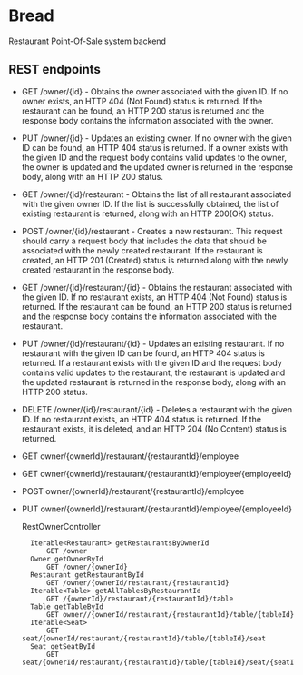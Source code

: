 # Bread
Restaurant Point-Of-Sale system backend

## REST endpoints

* GET /owner/{id} - Obtains the owner associated with the given ID. If no owner exists, an HTTP 404 (Not Found) status is returned. If the restaurant can be found, an HTTP 200 status is returned and the response body contains the information associated with the owner.
* PUT /owner/{id} - Updates an existing owner. If no owner with the given ID can be found, an HTTP 404 status is returned. If a owner exists with the given ID and the request body contains valid updates to the owner, the owner is updated and the updated owner is returned in the response body, along with an HTTP 200 status.

* GET /owner/{id}/restaurant - Obtains the list of all restaurant associated with the given owner ID. If the list is successfully obtained, the list of existing restaurant is returned, along with an HTTP 200(OK) status.
* POST /owner/{id}/restaurant - Creates a new restaurant. This request should carry a request body that includes the data that should be associated with the newly created restaurant. If the restaurant is created, an HTTP 201 (Created) status is returned along with the newly created restaurant in the response body.
* GET /owner/{id}/restaurant/{id} - Obtains the restaurant associated with the given ID. If no restaurant exists, an HTTP 404 (Not Found) status is returned. If the restaurant can be found, an HTTP 200 status is returned and the response body contains the information associated with the restaurant.
* PUT /owner/{id}/restaurant/{id} - Updates an existing restaurant. If no restaurant with the given ID can be found, an HTTP 404 status is returned. If a restaurant exists with the given ID and the request body contains valid updates to the restaurant, the restaurant is updated and the updated restaurant is returned in the response body, along with an HTTP 200 status.
* DELETE /owner/{id}/restaurant/{id} - Deletes a restaurant with the given ID. If no restaurant exists, an HTTP 404 status is returned. If the restaurant exists, it is deleted, and an HTTP 204 (No Content) status is returned.
* GET owner/{ownerId}/restaurant/{restaurantId}/employee
* GET owner/{ownerId}/restaurant/{restaurantId}/employee/{employeeId}
* POST owner/{ownerId}/restaurant/{restaurantId}/employee
* PUT owner/{ownerId}/restaurant/{restaurantId}/employee/{employeeId}

    RestOwnerController

        Iterable<Restaurant> getRestaurantsByOwnerId
            GET /owner
        Owner getOwnerById
            GET /owner/{ownerId}
        Restaurant getRestaurantById
            GET /owner/{ownerId/restaurant/{restaurantId}
        Iterable<Table> getAllTablesByRestaurantId
            GET /{ownerId}/restaurant/{restaurantId}/table
        Table getTableById
            GET owner//{ownerId/restaurant/{restaurantId}/table/{tableId}
        Iterable<Seat>
            GET seat/{ownerId/restaurant/{restaurantId}/table/{tableId}/seat
        Seat getSeatById
            GET seat/{ownerId/restaurant/{restaurantId}/table/{tableId}/seat/{seatId}